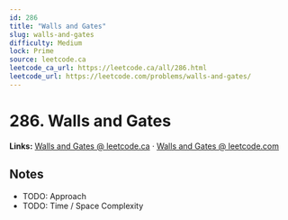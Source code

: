 ```yaml
--- 
id: 286
title: "Walls and Gates"
slug: walls-and-gates
difficulty: Medium
lock: Prime
source: leetcode.ca
leetcode_ca_url: https://leetcode.ca/all/286.html
leetcode_url: https://leetcode.com/problems/walls-and-gates/
---
```


# 286. Walls and Gates

**Links:** [Walls and Gates @ leetcode.ca](https://leetcode.ca/all/286.html) · [Walls and Gates @ leetcode.com](https://leetcode.com/problems/walls-and-gates/)

## Notes
- TODO: Approach
- TODO: Time / Space Complexity
